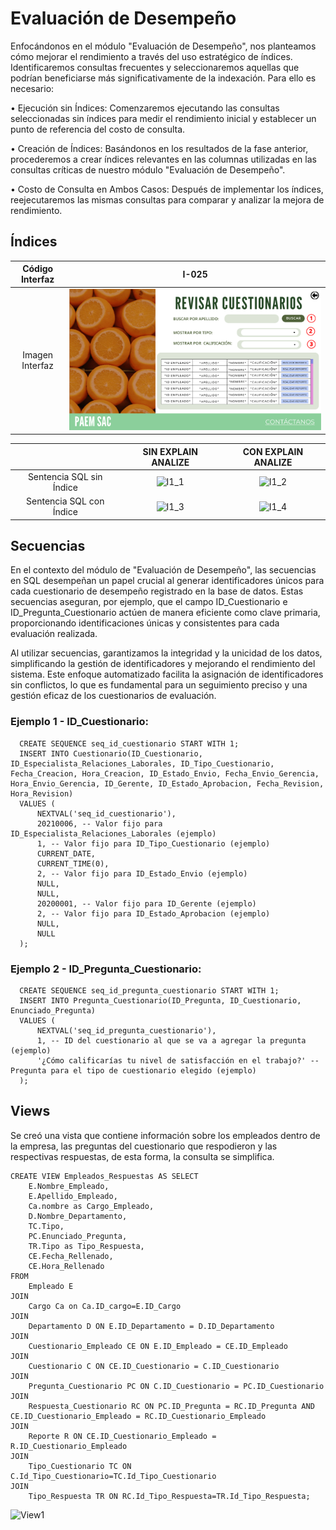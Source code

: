 # Evaluación de Desempeño
Enfocándonos en el módulo "Evaluación de Desempeño", nos planteamos cómo mejorar el rendimiento a través del uso estratégico de índices. Identificaremos consultas frecuentes y seleccionaremos aquellas que podrían beneficiarse más significativamente de la indexación. Para ello es necesario:

• Ejecución sin Índices: Comenzaremos ejecutando las consultas seleccionadas sin índices para medir el rendimiento inicial y establecer un punto de referencia del costo de consulta.

• Creación de Índices: Basándonos en los resultados de la fase anterior, procederemos a crear índices relevantes en las columnas utilizadas en las consultas críticas de nuestro módulo "Evaluación de Desempeño".

• Costo de Consulta en Ambos Casos: Después de implementar los índices, reejecutaremos las mismas consultas para comparar y analizar la mejora de rendimiento.

## Índices
| **Código Interfaz** | **I-025** |
|:-------------------:|:---------:|
|          Imagen Interfaz           |     ![ED5](../../../Entregable3/Front/ED5.png)      |

|                          | **SIN EXPLAIN ANALIZE** | **CON EXPLAIN ANALIZE** |
|:------------------------:|:-----------------------:|:-----------------------:|
| Sentencia SQL sin Índice |        ![I1_1](I1_1.png)                  |           ![I1_2](I1_2.png)                 |
| Sentencia SQL con Índice |             ![I1_3](I1_3.png)               |            ![I1_4](I1_4.png)                |

## Secuencias
En el contexto del módulo de "Evaluación de Desempeño", las secuencias en SQL desempeñan un papel crucial al generar identificadores únicos para cada cuestionario de desempeño registrado en la base de datos. Estas secuencias aseguran, por ejemplo, que el campo ID_Cuestionario  e ID_Pregunta_Cuestionario actúen de manera eficiente como clave primaria, proporcionando identificaciones únicas y consistentes para cada evaluación realizada.

Al utilizar secuencias, garantizamos la integridad y la unicidad de los datos, simplificando la gestión de identificadores y mejorando el rendimiento del sistema. Este enfoque automatizado facilita la asignación de identificadores sin conflictos, lo que es fundamental para un seguimiento preciso y una gestión eficaz de los cuestionarios de evaluación.

### Ejemplo 1 - ID_Cuestionario:
      CREATE SEQUENCE seq_id_cuestionario START WITH 1;
      INSERT INTO Cuestionario(ID_Cuestionario, ID_Especialista_Relaciones_Laborales, ID_Tipo_Cuestionario, Fecha_Creacion, Hora_Creacion, ID_Estado_Envio, Fecha_Envio_Gerencia, Hora_Envio_Gerencia, ID_Gerente, ID_Estado_Aprobacion, Fecha_Revision, Hora_Revision)
      VALUES (
          NEXTVAL('seq_id_cuestionario'),
          20210006, -- Valor fijo para ID_Especialista_Relaciones_Laborales (ejemplo)
          1, -- Valor fijo para ID_Tipo_Cuestionario (ejemplo)
          CURRENT_DATE,
          CURRENT_TIME(0),
          2, -- Valor fijo para ID_Estado_Envio (ejemplo)
          NULL,
          NULL,
          20200001, -- Valor fijo para ID_Gerente (ejemplo)
          2, -- Valor fijo para ID_Estado_Aprobacion (ejemplo)
          NULL,
          NULL
      );

### Ejemplo 2 - ID_Pregunta_Cuestionario:
      CREATE SEQUENCE seq_id_pregunta_cuestionario START WITH 1;
      INSERT INTO Pregunta_Cuestionario(ID_Pregunta, ID_Cuestionario, Enunciado_Pregunta)
      VALUES (
          NEXTVAL('seq_id_pregunta_cuestionario'),
          1, -- ID del cuestionario al que se va a agregar la pregunta (ejemplo)
          '¿Cómo calificarías tu nivel de satisfacción en el trabajo?' -- Pregunta para el tipo de cuestionario elegido (ejemplo)
      );

## Views
Se creó una vista que contiene información sobre los empleados dentro de la empresa, las preguntas del cuestionario que respodieron y las respectivas respuestas, de esta forma, la consulta se simplifica. 

    CREATE VIEW Empleados_Respuestas AS SELECT 
    	E.Nombre_Empleado,
    	E.Apellido_Empleado,
    	Ca.nombre as Cargo_Empleado,
    	D.Nombre_Departamento,
    	TC.Tipo,
    	PC.Enunciado_Pregunta, 
    	TR.Tipo as Tipo_Respuesta,
    	CE.Fecha_Rellenado,
    	CE.Hora_Rellenado
    FROM 
    	Empleado E
    JOIN 
    	Cargo Ca on Ca.ID_cargo=E.ID_Cargo
    JOIN 
    	Departamento D ON E.ID_Departamento = D.ID_Departamento
    JOIN 
    	Cuestionario_Empleado CE ON E.ID_Empleado = CE.ID_Empleado
    JOIN 
    	Cuestionario C ON CE.ID_Cuestionario = C.ID_Cuestionario
    JOIN 
    	Pregunta_Cuestionario PC ON C.ID_Cuestionario = PC.ID_Cuestionario
    JOIN 
    	Respuesta_Cuestionario RC ON PC.ID_Pregunta = RC.ID_Pregunta AND CE.ID_Cuestionario_Empleado = RC.ID_Cuestionario_Empleado
    JOIN 
    	Reporte R ON CE.ID_Cuestionario_Empleado = R.ID_Cuestionario_Empleado
    JOIN
    	Tipo_Cuestionario TC ON C.Id_Tipo_Cuestionario=TC.Id_Tipo_Cuestionario
    JOIN
    	Tipo_Respuesta TR ON RC.Id_Tipo_Respuesta=TR.Id_Tipo_Respuesta;

![View1](View1.png)     
